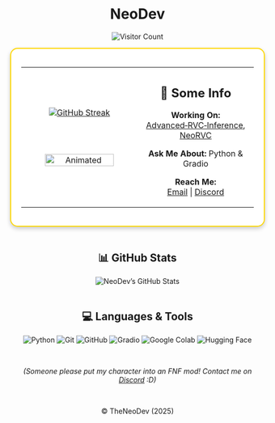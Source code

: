 <!-- README.md -->

<h1 align="center">NeoDev</h1>

<!-- Visitor Counter -->
<p align="center">
  <img src="https://komarev.com/ghpvc/?username=TheNeodev&label=Visitors&color=FF0000&style=flat" alt="Visitor Count" />
</p>

<!-- Profile Card -->
<div align="center">

<div style="display: flex; flex-wrap: wrap; justify-content: center; align-items: center; border: 2px solid #FFD700; border-radius: 15px; padding: 20px; max-width: 800px; box-shadow: 0 4px 8px rgba(0,0,0,0.2); background-color: #fff;">

<table>
<tr>
<td align="center" style="width:50%;">

<!-- GitHub Streak -->
<a href="https://git.io/streak-stats">
  <img src="https://streak-stats.demolab.com?user=TheNeoDev&theme=transparent&hide_border=true&short_numbers=true&background=00000000&border=00000000&ring=005eff&fire=ff0000&currStreakLabel=ffd700&currStreakNum=005eff&sideNums=ffffff&sideLabels=ffd700&dates=ffffff" alt="GitHub Streak"/>
</a>

<br/><br/>

<!-- Animated Gif -->
<img src="https://media.tenor.com/GiG-sl9vrJ8AAAAj/i-love-you-i-love-you-baby.gif" alt="Animated" width="80%"/>

</td>
<td align="center" style="width:50%;">

<!-- Some Info -->
<h2>📄 Some Info</h2>
<p><strong>Working On:</strong><br/>
  <a href="https://github.com/ArkanDash/Advanced-RVC-Inference">Advanced‑RVC‑Inference</a>,<br/>
  <a href="https://github.com/TheNeodev/NeoRVC">NeoRVC</a>
</p>
<p><strong>Ask Me About:</strong> Python & Gradio</p>
<p><strong>Reach Me:</strong><br/>
  <a href="mailto:neoforevershog@gmail.com">Email</a> |
  <a href="https://discord.com/users/1314204512814235689">Discord</a>
</p>

</td>
</tr>
</table>

</div>

</div>

<br/>



<!-- GitHub Stats Section -->
<div align="center">
  <h2>📊 GitHub Stats</h2>
  <img src="https://github-readme-stats.vercel.app/api?username=TheNeoDev&show_icons=true&count_private=true&include_all_commits=false&custom_title=NeoDev's%20GitHub%20Stats&title_color=FFD700&text_color=DAA520&icon_color=FFA500&bg_color=FFFFFF" alt="NeoDev’s GitHub Stats"/>
</div>

<br/>

<!-- Languages and Tools -->
<div align="center">
  <h2>💻 Languages & Tools</h2>
  <p>
    <img src="https://img.shields.io/badge/Python-3776AB?style=for-the-badge&logo=python&logoColor=white" alt="Python"/>
    <img src="https://img.shields.io/badge/Git-F05032?style=for-the-badge&logo=git&logoColor=white" alt="Git"/>
    <img src="https://img.shields.io/badge/GitHub-181717?style=for-the-badge&logo=github&logoColor=white" alt="GitHub"/>
    <img src="https://img.shields.io/badge/Gradio-db9618?style=for-the-badge&logo=gradio&logoColor=white" alt="Gradio"/>
    <img src="https://img.shields.io/badge/Google_Colab-F9AB00?style=for-the-badge&logo=googlecolab&logoColor=blue" alt="Google Colab"/>
    <img src="https://img.shields.io/badge/Hugging_Face-FF9900?style=for-the-badge&logo=huggingface&logoColor=white" alt="Hugging Face"/>
  </p>
</div>

<br/>

<!-- Fun Note -->
<div align="center">
  <p><i>(Someone please put my character into an FNF mod! Contact me on <a href="https://discord.com/users/1314204512814235689">Discord</a> :D)</i></p>
</div>

<br/>

<!-- Footer -->
<div align="center">
  <p>© TheNeoDev (2025)</p>
</div>
